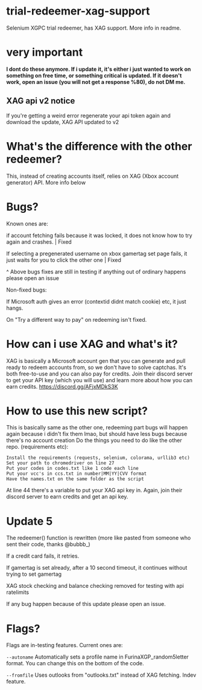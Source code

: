 
# trial-redeemer-xag-support
Selenium XGPC trial redeemer, has XAG support. More info in readme.

# very important

**I dont do these anymore. If i update it, it's either i just wanted to work on something on free time, or something critical is updated. If it doesn't work, open an issue (you will not get a response %80), do not DM me.**

## XAG api v2 notice

If you're getting a weird error regenerate your api token again and download the update, XAG API updated to v2

# What's the difference with the other redeemer?
This, instead of creating accounts itself, relies on XAG (Xbox account generator) API. More info below
# Bugs?
Known ones are:

if account fetching fails because it was locked, it does not know how to try again and crashes. | Fixed

If selecting a pregenerated username on xbox gamertag set page fails, it just waits for you to click the other one | Fixed

^ Above bugs fixes are still in testing if anything out of ordinary happens please open an issue

Non-fixed bugs:

If Microsoft auth gives an error (contextid didnt match cookie) etc, it just hangs.

On "Try a different way to pay" on redeeming isn't fixed.

# How can i use XAG and what's it?
XAG is basically a Microsoft account gen that you can generate and pull ready to redeem accounts from, so we don't have to solve captchas.
It's both free-to-use and you can also pay for credits. Join their discord server to get your API key (which you will use) and learn more about how you can earn credits.
https://discord.gg/AFjxMDkS3K

# How to use this new script?
This is basically same as the other one, redeeming part bugs will happen again because i didn't fix them lmao, but should have less bugs because there's no account creation
Do the things you need to do like the other repo. (requirements etc):
```
Install the requirements (requests, selenium, colorama, urllib3 etc)
Set your path to chromedriver on line 27
Put your codes in codes.txt like 1 code each line
Put your vcc's in ccs.txt in number|MM|YY|CVV format
Have the names.txt on the same folder as the script
```
At line 44 there's a variable to put your XAG api key in. Again, join their discord server to earn credits and get an api key.

# Update 5

The redeemer() function is rewritten (more like pasted from someone who sent their code, thanks @bubbb_)

If a credit card fails, it retries.

If gamertag is set already, after a 10 second timeout, it continues without trying to set gamertag

XAG stock checking and balance checking removed for testing with api ratelimits

If any bug happen because of this update please open an issue.

# Flags?

Flags are in-testing features. Current ones are:

`--autoname` Automatically sets a profile name in FurinaXGP_random5letter format. You can change this on the bottom of the code.

`--fromfile` Uses outlooks from "outlooks.txt" instead of XAG fetching. Indev feature.

